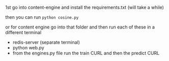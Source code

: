 1st go into content-engine and install the requirements.txt (will take a while)

then you can run `python cosine.py`

or for content engine go into that folder and then run each of these in a different terminal

* redis-server (separate terminal)
* python web.py
* from the engines.py file run the train CURL and then the predict CURL
